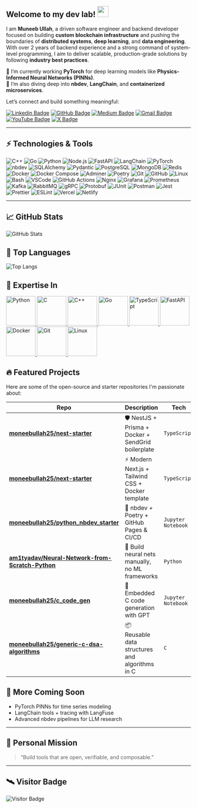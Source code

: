 ## Welcome to my dev lab! <img src="https://raw.githubusercontent.com/aemmadi/aemmadi/master/wave.gif" width="30">

I am **Muneeb Ullah**, a driven software engineer and backend developer focused on building **custom blockchain infrastructure** and pushing the boundaries of **distributed systems**, **deep learning**, and **data engineering**. With over 2 years of backend experience and a strong command of system-level programming, I aim to deliver scalable, production-grade solutions by following **industry best practices**.

🚀 I’m currently working **PyTorch** for deep learning models like **Physics-Informed Neural Networks (PINNs)**.  
🧠 I’m also diving deep into **nbdev**, **LangChain**, and **containerized microservices**.

Let’s connect and build something meaningful:

[![Linkedin Badge](https://img.shields.io/badge/-Muneeb%20Ullah-blue?style=flat-square&logo=Linkedin&logoColor=white&link=https://www.linkedin.com/in/muneeb-ullah-a988061b4/)](https://www.linkedin.com/in/muneeb-ullah-a988061b4/)
[![GitHub Badge](https://img.shields.io/badge/-moneebullah25-181717?style=flat-square&logo=github&logoColor=white&link=https://github.com/moneebullah25)](https://github.com/moneebullah25)
[![Medium Badge](https://img.shields.io/badge/-@muneebullah25-03a57a?style=flat-square&labelColor=000000&logo=Medium&link=https://medium.com/@moneebullah25)](https://medium.com/@moneebullah25)
[![Gmail Badge](https://img.shields.io/badge/-moneebullah25@gmail.com-c14438?style=flat-square&logo=Gmail&logoColor=white&link=mailto:moneebullah25@gmail.com)](mailto:moneebullah25@gmail.com)
[![YouTube Badge](https://img.shields.io/badge/-ThinkFastMoveSmart-darkred?style=flat-square&logo=youtube&logoColor=white&link=https://www.youtube.com/@ThinkFastMoveSmart)](https://www.youtube.com/@ThinkFastMoveSmart)
[![X Badge](https://img.shields.io/badge/-@moneebullah35-1DA1F2?style=flat-square&logo=twitter&logoColor=white&link=https://x.com/moneebullah35)](https://x.com/moneebullah35)

---

## ⚡ Technologies & Tools

![C++](https://img.shields.io/badge/-C++-00599C?style=flat-square&logo=c)
![Go](https://img.shields.io/badge/-Go-00ADD8?style=flat-square&logo=go)
![Python](https://img.shields.io/badge/-Python-black?style=flat-square&logo=python)
![Node.js](https://img.shields.io/badge/-Node.js-black?style=flat-square&logo=node.js)
![FastAPI](https://img.shields.io/badge/-FastAPI-005571?style=flat-square&logo=fastapi)
![LangChain](https://img.shields.io/badge/-LangChain-326ce5?style=flat-square&logo=python)
![PyTorch](https://img.shields.io/badge/-PyTorch-EE4C2C?style=flat-square&logo=pytorch)
![nbdev](https://img.shields.io/badge/-nbdev-FAAC18?style=flat-square&logo=jupyter)
![SQLAlchemy](https://img.shields.io/badge/-SQLAlchemy-FFD43B?style=flat-square&logo=python)
![Pydantic](https://img.shields.io/badge/-Pydantic-181717?style=flat-square&logo=python)
![PostgreSQL](https://img.shields.io/badge/-PostgreSQL-336791?style=flat-square&logo=postgresql)
![MongoDB](https://img.shields.io/badge/-MongoDB-black?style=flat-square&logo=mongodb)
![Redis](https://img.shields.io/badge/-Redis-black?style=flat-square&logo=redis)
![Docker](https://img.shields.io/badge/-Docker-black?style=flat-square&logo=docker)
![Docker Compose](https://img.shields.io/badge/-Docker%20Compose-2496ED?style=flat-square&logo=docker)
![Adminer](https://img.shields.io/badge/-Adminer-blue?style=flat-square)
![Poetry](https://img.shields.io/badge/-Poetry-60A5FA?style=flat-square&logo=python)
![Git](https://img.shields.io/badge/-Git-black?style=flat-square&logo=git)
![GitHub](https://img.shields.io/badge/-GitHub-181717?style=flat-square&logo=github)
![Linux](https://img.shields.io/badge/-Linux-FCC624?style=flat-square&logo=linux)
![Bash](https://img.shields.io/badge/-Bash-4EAA25?style=flat-square&logo=gnubash)
![VSCode](https://img.shields.io/badge/-VS%20Code-007ACC?style=flat-square&logo=visual-studio-code)
![GitHub Actions](https://img.shields.io/badge/-GitHub%20Actions-2088FF?style=flat-square&logo=github-actions)
![Nginx](https://img.shields.io/badge/-Nginx-009639?style=flat-square&logo=nginx)
![Grafana](https://img.shields.io/badge/-Grafana-F46800?style=flat-square&logo=grafana)
![Prometheus](https://img.shields.io/badge/-Prometheus-E6522C?style=flat-square&logo=prometheus)
![Kafka](https://img.shields.io/badge/-Kafka-000000?style=flat-square&logo=apachekafka)
![RabbitMQ](https://img.shields.io/badge/-RabbitMQ-FF6600?style=flat-square&logo=rabbitmq)
![gRPC](https://img.shields.io/badge/-gRPC-007AFF?style=flat-square&logo=grpc)
![Protobuf](https://img.shields.io/badge/-Protocol%20Buffers-336791?style=flat-square&logo=google)
![JUnit](https://img.shields.io/badge/-JUnit-25A162?style=flat-square&logo=java)
![Postman](https://img.shields.io/badge/-Postman-FF6C37?style=flat-square&logo=postman)
![Jest](https://img.shields.io/badge/-Jest-C21325?style=flat-square&logo=jest)
![Prettier](https://img.shields.io/badge/-Prettier-F7B93E?style=flat-square&logo=prettier)
![ESLint](https://img.shields.io/badge/-ESLint-4B32C3?style=flat-square&logo=eslint)
![Vercel](https://img.shields.io/badge/-Vercel-000000?style=flat-square&logo=vercel)
![Netlify](https://img.shields.io/badge/-Netlify-00C7B7?style=flat-square&logo=netlify)

---

## 📈 GitHub Stats

![GitHub Stats](https://github-readme-stats.vercel.app/api?username=moneebullah25&show_icons=true&count_private=true&include_all_commits=true&theme=github_light&hide_border=false)

## 🧠 Top Languages

![Top Langs](https://github-readme-stats.vercel.app/api/top-langs/?username=moneebullah25&layout=compact&theme=github_light&langs_count=8&exclude_repo=nextjs_piaic)

<h2>🧠 Expertise In</h2>

<p align="left">
  <a href="https://www.python.org/" title="Python">
    <img src="https://cdn.jsdelivr.net/gh/devicons/devicon/icons/python/python-original.svg" alt="Python" width="80" height="80"/>
  </a>
  <a href="https://en.cppreference.com/w/c" title="C">
    <img src="https://cdn.jsdelivr.net/gh/devicons/devicon/icons/c/c-original.svg" alt="C" width="80" height="80"/>
  </a>
  <a href="https://en.cppreference.com/w/cpp" title="C++">
    <img src="https://cdn.jsdelivr.net/gh/devicons/devicon/icons/cplusplus/cplusplus-original.svg" alt="C++" width="80" height="80"/>
  </a>
  <a href="https://go.dev/" title="Go">
    <img src="https://cdn.jsdelivr.net/gh/devicons/devicon/icons/go/go-original.svg" alt="Go" width="80" height="80"/>
  </a>
  <a href="https://www.typescriptlang.org/" title="TypeScript">
    <img src="https://cdn.jsdelivr.net/gh/devicons/devicon/icons/typescript/typescript-original.svg" alt="TypeScript" width="80" height="80"/>
  </a>
  <a href="https://fastapi.tiangolo.com/" title="FastAPI">
    <img src="https://cdn.jsdelivr.net/gh/devicons/devicon/icons/fastapi/fastapi-original.svg" alt="FastAPI" width="80" height="80"/>
  </a>
  <a href="https://www.docker.com/" title="Docker">
    <img src="https://cdn.jsdelivr.net/gh/devicons/devicon/icons/docker/docker-original.svg" alt="Docker" width="80" height="80"/>
  </a>
  <a href="https://git-scm.com/" title="Git">
    <img src="https://cdn.jsdelivr.net/gh/devicons/devicon/icons/git/git-original.svg" alt="Git" width="80" height="80"/>
  </a>
  <a href="https://www.linux.org/" title="Linux">
    <img src="https://cdn.jsdelivr.net/gh/devicons/devicon/icons/linux/linux-original.svg" alt="Linux" width="80" height="80"/>
  </a>
</p>



## 🔥 Featured Projects

Here are some of the open-source and starter repositories I'm passionate about:

| Repo | Description | Tech |
|------|-------------|------|
| [**moneebullah25/nest-starter**](https://github.com/moneebullah25/nest-starter) | 🛡️ NestJS + Prisma + Docker + SendGrid boilerplate | `TypeScript` |
| [**moneebullah25/next-starter**](https://github.com/moneebullah25/next-starter) | ⚡ Modern Next.js + Tailwind CSS + Docker template | `TypeScript` |
| [**moneebullah25/python_nbdev_starter**](https://github.com/moneebullah25/python_nbdev_starter) | 🚀 nbdev + Poetry + GitHub Pages & CI/CD | `Jupyter Notebook` |
| [**am1tyadav/Neural-Network-from-Scratch-Python**](https://github.com/am1tyadav/Neural-Network-from-Scratch-Python) | 🧠 Build neural nets manually, no ML frameworks | `Python` |
| [**moneebullah25/c_code_gen**](https://github.com/moneebullah25/c_code_gen) | 🤖 Embedded C code generation with GPT | `Jupyter Notebook` |
| [**moneebullah25/generic-c-dsa-algorithms**](https://github.com/moneebullah25/generic-c-dsa-algorithms) | 📦 Reusable data structures and algorithms in C | `C` |

## 🧠 More Coming Soon

- PyTorch PINNs for time series modeling
- LangChain tools + tracing with LangFuse
- Advanced nbdev pipelines for LLM research

---

## 🧭 Personal Mission

> “Build tools that are open, verifiable, and composable.”

---

## 🛰️ Visitor Badge

![Visitor Badge](https://visitor-badge.laobi.icu/badge?page_id=moneebullah25.moneebullah25)
